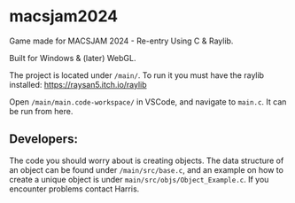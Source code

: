 # macsjam2024

Game made for MACSJAM 2024 - Re-entry
Using C & Raylib.

Built for Windows & (later) WebGL.

The project is located under `/main/`. To run it you must have the raylib installed:
https://raysan5.itch.io/raylib

Open `/main/main.code-workspace/` in VSCode, and navigate to `main.c`. It can be run from here.

## Developers:

The code you should worry about is creating objects. The data structure of an object can be found under `/main/src/base.c`, and an example on how to create a unique object is under `main/src/objs/Object_Example.c`.
If you encounter problems contact Harris.